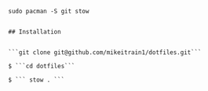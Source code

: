 ```
sudo pacman -S git stow
```

```

## Installation


```git clone git@github.com/mikeitrain1/dotfiles.git```

$ ```cd dotfiles```

$ ``` stow . ```
